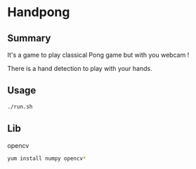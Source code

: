 
# Handpong

## Summary

It's a game to play classical Pong game but with you webcam !

There is a hand detection to play with your hands.

## Usage

```bash
./run.sh
```

## Lib

opencv
```bash
yum install numpy opencv*
```
